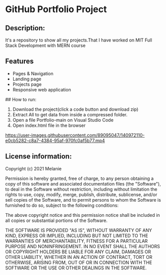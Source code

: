 # GitHub Portfolio Project

## Description:

It's a repository to show all my projects.That I have worked on MIT Full Stack Development with MERN course

## Features

<ul>
  <li>Pages & Navigation</li>
  <li>Landing page</li>
  <li>Projects page</li>
  <li>Responsive web application</li>
</ul>
## How to run:

1. Download the project(click a code button and download zip)
2. Extract All to get data from inside a compressed folder.
3. Open a file Portfolio-main on Visual Studio Code
4. Open index.html file in the browser

https://user-images.githubusercontent.com/89095047/140972110-e0cb5282-c8a7-4384-95af-970fc0af5b77.mp4

## License information:

Copyright (c) 2021 Melanie

Permission is hereby granted, free of charge, to any person obtaining a copy of this software and associated documentation files (the "Software"), to deal in the Software without restriction, including without limitation the rights to use, copy, modify, merge, publish, distribute, sublicense, and/or sell copies of the Software, and to permit persons to whom the Software is furnished to do so, subject to the following conditions:

The above copyright notice and this permission notice shall be included in all copies or substantial portions of the Software.

THE SOFTWARE IS PROVIDED "AS IS", WITHOUT WARRANTY OF ANY KIND, EXPRESS OR IMPLIED, INCLUDING BUT NOT LIMITED TO THE WARRANTIES OF MERCHANTABILITY, FITNESS FOR A PARTICULAR PURPOSE AND NONINFRINGEMENT. IN NO EVENT SHALL THE AUTHORS OR COPYRIGHT HOLDERS BE LIABLE FOR ANY CLAIM, DAMAGES OR OTHER LIABILITY, WHETHER IN AN ACTION OF CONTRACT, TORT OR OTHERWISE, ARISING FROM, OUT OF OR IN CONNECTION WITH THE SOFTWARE OR THE USE OR OTHER DEALINGS IN THE SOFTWARE.
